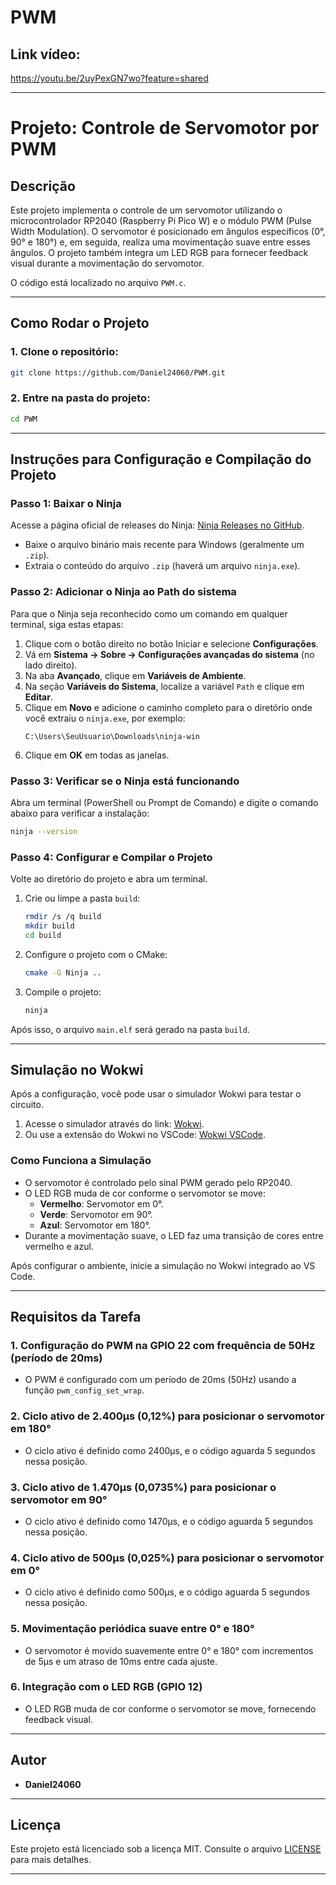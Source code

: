 # PWM
## Link vídeo:
https://youtu.be/2uyPexGN7wo?feature=shared

---

# Projeto: Controle de Servomotor por PWM

## Descrição
Este projeto implementa o controle de um servomotor utilizando o microcontrolador RP2040 (Raspberry Pi Pico W) e o módulo PWM (Pulse Width Modulation). O servomotor é posicionado em ângulos específicos (0°, 90° e 180°) e, em seguida, realiza uma movimentação suave entre esses ângulos. O projeto também integra um LED RGB para fornecer feedback visual durante a movimentação do servomotor.

O código está localizado no arquivo `PWM.c`.

---

## Como Rodar o Projeto

### 1. Clone o repositório:
```bash
git clone https://github.com/Daniel24060/PWM.git
```

### 2. Entre na pasta do projeto:
```bash
cd PWM
```

---

## Instruções para Configuração e Compilação do Projeto

### Passo 1: Baixar o Ninja
Acesse a página oficial de releases do Ninja: [Ninja Releases no GitHub](https://github.com/ninja-build/ninja/releases).

- Baixe o arquivo binário mais recente para Windows (geralmente um `.zip`).
- Extraia o conteúdo do arquivo `.zip` (haverá um arquivo `ninja.exe`).

### Passo 2: Adicionar o Ninja ao Path do sistema
Para que o Ninja seja reconhecido como um comando em qualquer terminal, siga estas etapas:

1. Clique com o botão direito no botão Iniciar e selecione **Configurações**.
2. Vá em **Sistema → Sobre → Configurações avançadas do sistema** (no lado direito).
3. Na aba **Avançado**, clique em **Variáveis de Ambiente**.
4. Na seção **Variáveis do Sistema**, localize a variável `Path` e clique em **Editar**.
5. Clique em **Novo** e adicione o caminho completo para o diretório onde você extraiu o `ninja.exe`, por exemplo:
   ```
   C:\Users\SeuUsuario\Downloads\ninja-win
   ```
6. Clique em **OK** em todas as janelas.

### Passo 3: Verificar se o Ninja está funcionando
Abra um terminal (PowerShell ou Prompt de Comando) e digite o comando abaixo para verificar a instalação:
```bash
ninja --version
```

### Passo 4: Configurar e Compilar o Projeto
Volte ao diretório do projeto e abra um terminal.

1. Crie ou limpe a pasta `build`:
   ```bash
   rmdir /s /q build
   mkdir build
   cd build
   ```

2. Configure o projeto com o CMake:
   ```bash
   cmake -G Ninja ..
   ```

3. Compile o projeto:
   ```bash
   ninja
   ```

Após isso, o arquivo `main.elf` será gerado na pasta `build`.

---

## Simulação no Wokwi
Após a configuração, você pode usar o simulador Wokwi para testar o circuito.

1. Acesse o simulador através do link: [Wokwi](https://wokwi.com/).
2. Ou use a extensão do Wokwi no VSCode: [Wokwi VSCode](https://marketplace.visualstudio.com/items?itemName=wokwi.wokwi-vscode).

### Como Funciona a Simulação
- O servomotor é controlado pelo sinal PWM gerado pelo RP2040.
- O LED RGB muda de cor conforme o servomotor se move:
  - **Vermelho**: Servomotor em 0°.
  - **Verde**: Servomotor em 90°.
  - **Azul**: Servomotor em 180°.
- Durante a movimentação suave, o LED faz uma transição de cores entre vermelho e azul.

Após configurar o ambiente, inicie a simulação no Wokwi integrado ao VS Code.

---

## Requisitos da Tarefa

### 1. Configuração do PWM na GPIO 22 com frequência de 50Hz (período de 20ms)
- O PWM é configurado com um período de 20ms (50Hz) usando a função `pwm_config_set_wrap`.

### 2. Ciclo ativo de 2.400µs (0,12%) para posicionar o servomotor em 180°
- O ciclo ativo é definido como 2400µs, e o código aguarda 5 segundos nessa posição.

### 3. Ciclo ativo de 1.470µs (0,0735%) para posicionar o servomotor em 90°
- O ciclo ativo é definido como 1470µs, e o código aguarda 5 segundos nessa posição.

### 4. Ciclo ativo de 500µs (0,025%) para posicionar o servomotor em 0°
- O ciclo ativo é definido como 500µs, e o código aguarda 5 segundos nessa posição.

### 5. Movimentação periódica suave entre 0° e 180°
- O servomotor é movido suavemente entre 0° e 180° com incrementos de 5µs e um atraso de 10ms entre cada ajuste.

### 6. Integração com o LED RGB (GPIO 12)
- O LED RGB muda de cor conforme o servomotor se move, fornecendo feedback visual.

---

## Autor
- **Daniel24060**

---

## Licença
Este projeto está licenciado sob a licença MIT. Consulte o arquivo [LICENSE](LICENSE) para mais detalhes.

---
